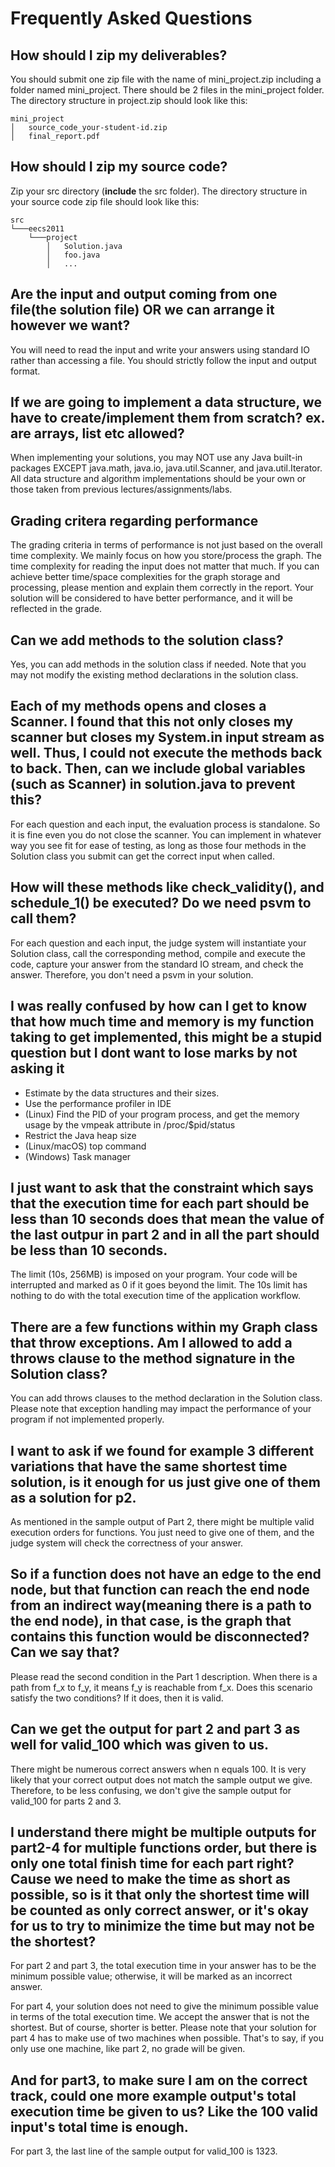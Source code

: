 # Frequently Asked Questions

## How should I zip my deliverables?
You should submit one zip file with the name of mini_project.zip including a folder named mini_project. There should be 2 files in the mini_project folder. The directory structure in project.zip should look like this:

```
mini_project
│   source_code_your-student-id.zip
│   final_report.pdf
```

## How should I zip my source code?
Zip your src directory (**include** the src folder). The directory structure in your source code zip file should look like this:

```
src
└───eecs2011
    └───project
        │   Solution.java
        │   foo.java
        │   ...
```

## Are the input and output coming from one file(the solution file) OR we can arrange it however we want?
You will need to read the input and write your answers using standard IO rather than accessing a file. You should strictly follow the input and output format.

## If we are going to implement a data structure, we have to create/implement them from scratch? ex. are arrays, list etc allowed?
When implementing your solutions, you may NOT use any Java built-in packages EXCEPT java.math, java.io, java.util.Scanner, and java.util.Iterator. All data structure and algorithm implementations should be your own or those taken from previous lectures/assignments/labs.

## Grading critera regarding performance
The grading criteria in terms of performance is not just based on the overall time complexity. We mainly focus on how you store/process the graph. The time complexity for reading the input does not matter that much. If you can achieve better time/space complexities for the graph storage and processing, please mention and explain them correctly in the report. Your solution will be considered to have better performance, and it will be reflected in the grade.

## Can we add methods to the solution class?
Yes, you can add methods in the solution class if needed. Note that you may not modify the existing method declarations in the solution class.

## Each of my methods opens and closes a Scanner. I found that this not only closes my scanner but closes my System.in input stream as well. Thus, I could not execute the methods back to back. Then, can we include global variables (such as Scanner) in solution.java to prevent this?
For each question and each input, the evaluation process is standalone. So it is fine even you do not close the scanner. You can implement in whatever way you see fit for ease of testing, as long as those four methods in the Solution class you submit can get the correct input when called.

## How will these methods like check_validity(), and schedule_1() be executed? Do we need psvm to call them?
For each question and each input, the judge system will instantiate your Solution class, call the corresponding method, compile and execute the code, capture your answer from the standard IO stream, and check the answer. Therefore, you don't need a psvm in your solution.

## I was really confused by how can I get to know that how much time and memory is my function taking to get implemented, this might be a stupid question but I dont want to lose marks by not asking it
* Estimate by the data structures and their sizes.
* Use the performance profiler in IDE
* (Linux) Find the PID of your program process, and get the memory usage by the vmpeak attribute in /proc/$pid/status
* Restrict the Java heap size
* (Linux/macOS) top command
* (Windows) Task manager

## I just want to ask that the constraint which says that the execution time for each part should be less than 10 seconds does that mean the value of the last outpur in part 2 and in all the part should be less than 10 seconds.
The limit (10s, 256MB) is imposed on your program. Your code will be interrupted and marked as 0 if it goes beyond the limit. The 10s limit has nothing to do with the total execution time of the application workflow.

## There are a few functions within my Graph class that throw exceptions. Am I allowed to add a throws clause to the method signature in the Solution class?
You can add throws clauses to the method declaration in the Solution class. Please note that exception handling may impact the performance of your program if not implemented properly.

## I want to ask if we found for example 3 different variations that have the same shortest time solution, is it enough for us just give one of them as a solution for p2.
As mentioned in the sample output of Part 2, there might be multiple valid execution orders for functions. You just need to give one of them, and the judge system will check the correctness of your answer.

## So if a function does not have an edge to the end node, but that function can reach the end node from an indirect way(meaning there is a path to the end node), in that case, is the graph that contains this function would be disconnected? Can we say that?
Please read the second condition in the Part 1 description. When there is a path from f_x to f_y, it means f_y is reachable from f_x. Does this scenario satisfy the two conditions? If it does, then it is valid.

## Can we get the output for part 2 and part 3 as well for valid_100 which was given to us.
There might be numerous correct answers when n equals 100. It is very likely that your correct output does not match the sample output we give. Therefore, to be less confusing, we don't give the sample output for valid_100 for parts 2 and 3.

## I understand there might be multiple outputs for part2-4 for multiple functions order, but there is only one total finish time for each part right? Cause we need to make the time as short as possible, so is it that only the shortest time will be counted as only correct answer, or it's okay for us to try to minimize the time but may not be the shortest?
For part 2 and part 3, the total execution time in your answer has to be the minimum possible value; otherwise, it will be marked as an incorrect answer.

For part 4, your solution does not need to give the minimum possible value in terms of the total execution time. We accept the answer that is not the shortest. But of course, shorter is better.
Please note that your solution for part 4 has to make use of two machines when possible. That's to say, if you only use one machine, like part 2, no grade will be given.

## And for part3, to make sure I am on the correct track, could one more example output's total execution time be given to us? Like the 100 valid input's total time is enough.
For part 3, the last line of the sample output for valid_100 is 1323.
